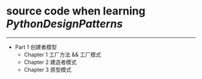 # source code when learning <i>PythonDesignPatterns</i>
---
- Part 1 创建者模型
  - Chapter 1  工厂方法 && 工厂模式
  - Chapter 2  建造者模式
  - Chapter 3 原型模式
